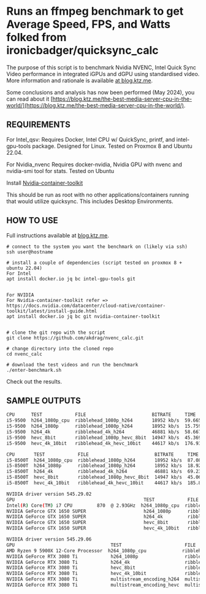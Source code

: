 
Runs an ffmpeg benchmark to get Average Speed, FPS, and Watts folked from ironicbadger/quicksync_calc
===========================================

The purpose of this script is to benchmark Nvidia NVENC, Intel Quick Sync Video performance in integrated iGPUs and dGPU using standardised video. More information and rationale is available [at blog.ktz.me](https://blog.ktz.me/i-need-your-help-with-intel-quick-sync-benchmarking/).

Some conclusions and analysis has now been performed (May 2024), you can read about it [https://blog.ktz.me/the-best-media-server-cpu-in-the-world/](https://blog.ktz.me/the-best-media-server-cpu-in-the-world/).

REQUIREMENTS
------------

For Intel_qsv:
Requires Docker, Intel CPU w/ QuickSync, printf, and intel-gpu-tools package. Designed for Linux. Tested on Proxmox 8 and Ubuntu 22.04.

For Nvidia_nvenc
Requires docker-nvidia, Nvidia GPU with nvenc and nvidia-smi tool for stats. Tested on Ubuntu 

Install [Nvidia-container-toolkit](https://docs.nvidia.com/datacenter/cloud-native/container-toolkit/latest/install-guide.html)

This should be run as root with no other applications/containers running that would utilize quicksync. This includes Desktop Environments.

HOW TO USE
------------

Full instructions available at [blog.ktz.me](https://blog.ktz.me/i-need-your-help-with-intel-quick-sync-benchmarking/).

```
# connect to the system you want the benchmark on (likely via ssh)
ssh user@hostname

# install a couple of dependencies (script tested on proxmox 8 + ubuntu 22.04)
For Intel
apt install docker.io jq bc intel-gpu-tools git


For NVIDIA
For Nvidia-container-toolkit refer => https://docs.nvidia.com/datacenter/cloud-native/container-toolkit/latest/install-guide.html 
apt install docker.io jq bc git nvidia-container-toolkit


# clone the git repo with the script
git clone https://github.com/akdrag/nvenc_calc.git

# change directory into the cloned repo
cd nvenc_calc

# download the test videos and run the benchmark
./enter-benchmark.sh

```


Check out the results.

SAMPLE OUTPUTS
------------
```bash
CPU      TEST            FILE                        BITRATE     TIME      AVG_FPS  AVG_SPEED  AVG_WATTS
i5-9500  h264_1080p_cpu  ribblehead_1080p_h264       18952 kb/s  59.665s   58.03    2.05x      N/A
i5-9500  h264_1080p      ribblehead_1080p_h264       18952 kb/s  15.759s   232.03   7.63x      7.66
i5-9500  h264_4k         ribblehead_4k_h264          46881 kb/s  58.667s   59.21    2.09x      7.49
i5-9500  hevc_8bit       ribblehead_1080p_hevc_8bit  14947 kb/s  45.369s   76.10    2.66x      9.09
i5-9500  hevc_4k_10bit   ribblehead_4k_hevc_10bit    44617 kb/s  176.932s  19.71    .68x       10.12
```

```bash
CPU       TEST            FILE                        BITRATE     TIME      AVG_FPS  AVG_SPEED  AVG_WATTS
i5-8500T  h264_1080p_cpu  ribblehead_1080p_h264       18952 kb/s  87.080s   42.86    1.46x      N/A
i5-8500T  h264_1080p      ribblehead_1080p_h264       18952 kb/s  18.928s   182.45   6.31x      9.09
i5-8500T  h264_4k         ribblehead_4k_h264          46881 kb/s  69.238s   49.52    1.75x      9.04
i5-8500T  hevc_8bit       ribblehead_1080p_hevc_8bit  14947 kb/s  45.061s   76.42    2.67x      11.93
i5-8500T  hevc_4k_10bit   ribblehead_4k_hevc_10bit    44617 kb/s  185.816s  18.85    .65x       13.13
```

```bash
NVIDIA driver version 545.29.02
GPU                                               TEST            FILE                        BITRATE     TIME      AVG_FPS  AVG_SPEED  AVG_WATTS
Intel(R) Core(TM) i7 CPU         870  @ 2.93GHz  h264_1080p_cpu  ribblehead_1080p_h264       18952 kb/s  171.607s  20.33    .76x       
NVIDIA GeForce GTX 1650 SUPER                     h264_1080p      ribblehead_1080p_h264       18952 kb/s  19.813s   169.40   6.13x      32.41
NVIDIA GeForce GTX 1650 SUPER                     h264_4k         ribblehead_4k_h264          46881 kb/s  79.479s   42.30    1.57x      30.54
NVIDIA GeForce GTX 1650 SUPER                     hevc_8bit       ribblehead_1080p_hevc_8bit  14947 kb/s  27.561s   124.62   4.40x      31.70
NVIDIA GeForce GTX 1650 SUPER                     hevc_4k_10bit   ribblehead_4k_hevc_10bit    44617 kb/s  104.627s  32.70    1.17x      32.60
```

```bash
NVIDIA driver version 545.29.06
GPU                                   TEST                       FILE                        BITRATE1    BITRATE1    TIME     AVG_FPS  AVG_SPEED  AVG_WATTS
AMD Ryzen 9 5900X 12-Core Processor  h264_1080p_cpu             ribblehead_1080p_h264       18952 kb/s              23.345s  139.00   5.30x      
NVIDIA GeForce RTX 3080 Ti            h264_1080p                 ribblehead_1080p_h264       18952 kb/s              5.266s   650.50   x          142.70
NVIDIA GeForce RTX 3080 Ti            h264_4k                    ribblehead_4k_h264          46881 kb/s              20.151s  169.97   5.94x      146.56
NVIDIA GeForce RTX 3080 Ti            hevc_8bit                  ribblehead_1080p_hevc_8bit  14947 kb/s              4.757s   729.85   x          145.58
NVIDIA GeForce RTX 3080 Ti            hevc_4k_10bit              ribblehead_4k_hevc_10bit    44617 kb/s              17.379s  195.13   6.77x      157.75
NVIDIA GeForce RTX 3080 Ti            multistream_encoding_h264  multistream_x4_h264         18952 kb/s  46881 kb/s  44.141s  76.74    2.54x      146.36
NVIDIA GeForce RTX 3080 Ti            multistream_encoding_hevc  multistream_x4_hevc         14947 kb/s  44617 kb/s  44.086s  75.97    2.51x      148.83
```